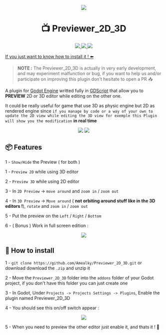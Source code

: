 <p align="center">
 <img src="https://i.ibb.co/10VvdZf/thumbnail-2d-3d-logo.png">
</p>



<h1 align="center">📺 Previewer_2D_3D</h1>
<p align="center">
    <a href="https://godotengine.org/download/archive/4.2.1-stable/"> 
        <img src="https://img.shields.io/badge/Godot%204--2--1-Godot%204--2--1?style=for-the-badge&logo=godot-engine&logoColor=white&label=Godot%20version&color=26476D">
    </a>
    <a href="https://twitter.com/Amealky_Padlynn"> 
        <img src="https://img.shields.io/badge/Follow%20us-Follow%20us?style=for-the-badge&logo=twitter&logoColor=white&label=Amealky%26Padlynn&color=1a8cd8">
    </a>
    <a href="https://amealky-padlynn.itch.io/"> 
        <img src="https://img.shields.io/badge/Itch--io-itch--io?style=for-the-badge&logo=itch.io&logoColor=white&label=Amealky%26Padlynn&color=FA5C5C">
    </a>
</p>

[If you just want to know how to install it ! ⬅️](#📦-how-to-install)

> **NOTE :** The Previewer_2D_3D is actually in very early development, and may experiment malfunction or bug, if you want to help us and/or participate on improving this plugin don't hesitate to open a PR 📥

A plugin for [Godot Engine](https://github.com/godotengine/godot) writted fully in [GDScript](https://docs.godotengine.org/en/stable/tutorials/scripting/gdscript/gdscript_basics.html) that allow you to **PREVIEW** 2D or 3D editor while editing on the other one.

It could be really useful for game that use 3D as physic engine but 2D as rendered engine since ``if you manage by code or a way of your own to update the 2D view while editing the 3D view for exemple this Plugin will show you the modification`` **in real time**

<p align="center">
        <img src="https://i.ibb.co/bRM6p49/ezgif-2-c813fddd67.gif">
        <img src="https://i.ibb.co/JmbwPnH/ezgif-2-38ffab3106.gif">
</p>

## 📦 Features 

1 - ``Show/Hide`` the Preview ( for both )

1 - ``Preview 2D`` while using 3D editor

2 - ``Preview 3D`` while using 2D editor

3 - In ``2D Preview`` -> ``move around`` and ``zoom in`` / ``zoom out``

4 - In ``3D Preview`` -> ``Move around`` ( **not orbiting around stuff like in the 3D editors !**), ``rotate`` and ``zoom in`` / ``zoom out``

5 - Put the preview on the ``Left`` / ``Right`` / ``Bottom``

6 - ( Bonus ) Work in full screen edition  :

<p align="center">
    <img src="https://i.ibb.co/SrPQfrx/Capture-d-e-cran-2024-01-24-a-22-30-02.png">
</p>


## 📃 How to install

1 - ``git clone https://github.com/Amealky/Previewer_2D_3D.git`` or download download the ``.zip`` and unzip it

2 - Move the ``Previewer_2D_3D`` folder into the ``addons`` folder of your Godot project, if you don't have this folder you can just create one

3 - In Godot, Under ``Projects -> Projects Settings -> Plugins``, Enable the plugin named Previewer_2D_3D

4 - You should see this on/off switch appear : 

<p align="center">
 <img src="https://i.ibb.co/t8yQ2YT/Capture-d-e-cran-2024-01-24-a-21-37-13.png">
</p>

5 - When you need to preview the other editor just enable it, and thats it ! 🎉